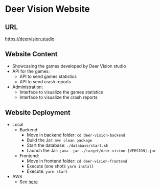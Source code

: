 # Deer Vision Website
## URL
https://deervision.studio

## Website Content
* Showcasing the games developed by Deer Vision studio
* API for the games:
  * API to send games statistics
  * API to send crash reports
* Administration:
  * Interface to visualize the games statistics
  * Interface to visualize the crash reports

## Website Deployment
* Local
  * Backend:
    * Move in backend folder: `cd deer-vision-backend`
    * Build the Jar: `mvn clean package`
    * Start the database: `./database/start.sh`
    * Launch the Jar: `java -jar ./target/deer-vision-[VERSION].jar`
  * Frontend:
    * Move in frontend folder: `cd deer-vision-frontend`
    * Execute (one shot): `yarn install`
    * Execute: `yarn start`
* AWS
  * See [here](setup/README.md)
